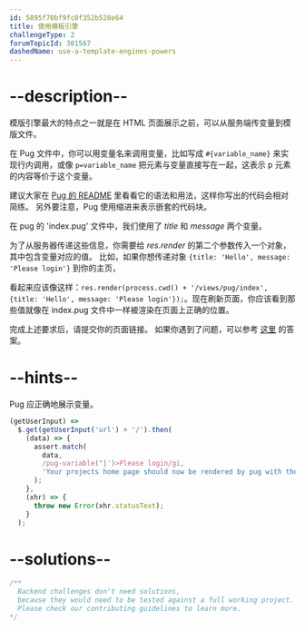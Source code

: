 ```yaml
---
id: 5895f70bf9fc0f352b528e64
title: 使用模板引擎
challengeType: 2
forumTopicId: 301567
dashedName: use-a-template-engines-powers
---
```


# --description--

模版引擎最大的特点之一就是在 HTML 页面展示之前，可以从服务端传变量到模版文件。

在 Pug 文件中，你可以用变量名来调用变量，比如写成 `#{variable_name}` 来实现行内调用，或像 `p=variable_name` 把元素与变量直接写在一起，这表示 p 元素的内容等价于这个变量。

建议大家在 [Pug 的 README](https://github.com/pugjs/pug) 里看看它的语法和用法，这样你写出的代码会相对简练。 另外要注意，Pug 使用缩进来表示嵌套的代码块。

在 pug 的 'index.pug' 文件中，我们使用了 *title* 和 *message* 两个变量。

为了从服务器传递这些信息，你需要给 *res.render* 的第二个参数传入一个对象，其中包含变量对应的值。 比如，如果你想传递对象 `{title: 'Hello', message: 'Please login'}` 到你的主页，

看起来应该像这样：`res.render(process.cwd() + '/views/pug/index', {title: 'Hello', message: 'Please login'});`。现在刷新页面，你应该看到那些值就像在 index.pug 文件中一样被渲染在页面上正确的位置。

完成上述要求后，请提交你的页面链接。 如果你遇到了问题，可以参考 [这里](https://gist.github.com/camperbot/4af125119ed36e6e6a8bb920db0c0871) 的答案。

# --hints--

Pug 应正确地展示变量。

```js
(getUserInput) =>
  $.get(getUserInput('url') + '/').then(
    (data) => {
      assert.match(
        data,
        /pug-variable("|')>Please login/gi,
        'Your projects home page should now be rendered by pug with the projects .pug file unaltered'
      );
    },
    (xhr) => {
      throw new Error(xhr.statusText);
    }
  );
```

# --solutions--

```js
/**
  Backend challenges don't need solutions, 
  because they would need to be tested against a full working project. 
  Please check our contributing guidelines to learn more.
*/
```
